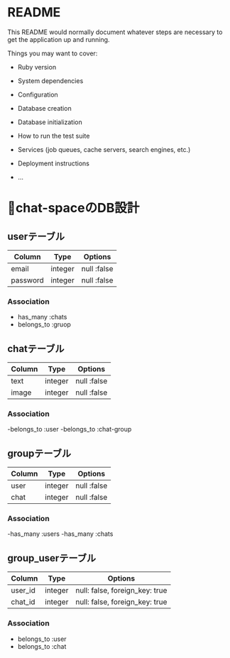 # README

This README would normally document whatever steps are necessary to get the
application up and running.

Things you may want to cover:

* Ruby version

* System dependencies

* Configuration

* Database creation

* Database initialization

* How to run the test suite

* Services (job queues, cache servers, search engines, etc.)

* Deployment instructions

* ...

# chat-spaceのDB設計
## userテーブル
|Column|Type|Options|
|------|----|-------|
|email|integer|null :false|
|password|integer|null :false|
### Association
- has_many :chats
- belongs_to :gruop

## chatテーブル
|Column|Type|Options|
|------|----|-------|
|text|integer|null :false|
|image|integer|null :false|
### Association
-belongs_to :user
-belongs_to :chat-group

## groupテーブル
|Column|Type|Options|
|------|----|-------|
|user|integer|null :false|
|chat|integer|null :false|
### Association
-has_many :users
-has_many :chats

## group_userテーブル
|Column|Type|Options|
|------|----|-------|
|user_id|integer|null: false, foreign_key: true|
|chat_id|integer|null: false, foreign_key: true|
### Association
- belongs_to :user
- belongs_to :chat